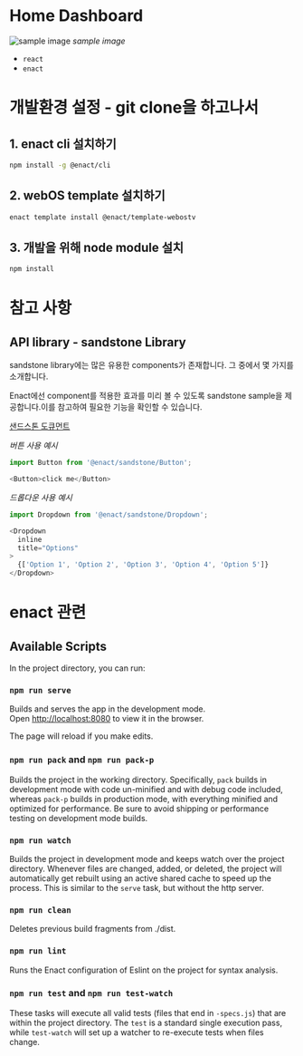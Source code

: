 # Home Dashboard

![sample image](https://user-images.githubusercontent.com/87305109/189620310-37b2182f-2362-4f59-b711-b6ad4ffc4bf5.png)
_sample image_

- `react`
- `enact`

# 개발환경 설정 - git clone을 하고나서

## 1. enact cli 설치하기

```bash
npm install -g @enact/cli
```

## 2. webOS template 설치하기

```bash
enact template install @enact/template-webostv
```

## 3. 개발을 위해 node module 설치

```bash
npm install
```

# 참고 사항

## API library - sandstone Library
sandstone library에는 많은 유용한 components가 존재합니다. 그 중에서 몇 가지를 소개합니다.

Enact에선 component를 적용한 효과를 미리 볼 수 있도록 sandstone sample을 제공합니다.이를 참고하여 필요한 기능을 확인할 수 있습니다. 

[샌드스톤 도큐먼트](https://enactjs.com/sampler/sandstone/?path=/story/about-a-tour-of-sampler--a-tour-of-sampler)

_버튼 사용 예시_

```javascript
import Button from '@enact/sandstone/Button';

<Button>click me</Button>
```

_드롭다운 사용 예시_

```javascript
import Dropdown from '@enact/sandstone/Dropdown';

<Dropdown
  inline
  title="Options"
>
  {['Option 1', 'Option 2', 'Option 3', 'Option 4', 'Option 5']}
</Dropdown>
```

# enact 관련

## Available Scripts

In the project directory, you can run:

### `npm run serve`

Builds and serves the app in the development mode.<br>
Open [http://localhost:8080](http://localhost:8080) to view it in the browser.

The page will reload if you make edits.<br>

### `npm run pack` and `npm run pack-p`

Builds the project in the working directory. Specifically, `pack` builds in development mode with code un-minified and with debug code included, whereas `pack-p` builds in production mode, with everything minified and optimized for performance. Be sure to avoid shipping or performance testing on development mode builds.

### `npm run watch`

Builds the project in development mode and keeps watch over the project directory. Whenever files are changed, added, or deleted, the project will automatically get rebuilt using an active shared cache to speed up the process. This is similar to the `serve` task, but without the http server.

### `npm run clean`

Deletes previous build fragments from ./dist.

### `npm run lint`

Runs the Enact configuration of Eslint on the project for syntax analysis.

### `npm run test` and `npm run test-watch`

These tasks will execute all valid tests (files that end in `-specs.js`) that are within the project directory. The `test` is a standard single execution pass, while `test-watch` will set up a watcher to re-execute tests when files change.
